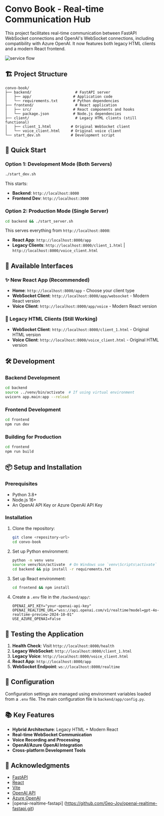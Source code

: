 # Convo Book - Real-time Communication Hub

This project facilitates real-time communication between FastAPI WebSocket connections and OpenAI's WebSocket connections, including compatibility with Azure OpenAI. It now features both legacy HTML clients and a modern React frontend.

![service flow](readme_assets/fastapi-relay-server-flow.svg)

## 🏗️ Project Structure 

```
convo-book/
├── backend/                    # FastAPI server
│   ├── app/                   # Application code
│   └── requirements.txt       # Python dependencies
├── frontend/                   # React application
│   ├── src/                   # React components and hooks
│   └── package.json           # Node.js dependencies
├── client/                     # Legacy HTML clients (still functional)
│   ├── client_1.html         # Original WebSocket client
│   └── voice_client.html     # Original voice client
└── start_dev.sh              # Development script
```

## 🚀 Quick Start

### Option 1: Development Mode (Both Servers)
```bash
./start_dev.sh
```

This starts:
- **Backend**: `http://localhost:8000` 
- **Frontend Dev**: `http://localhost:3000`

### Option 2: Production Mode (Single Server)
```bash
cd backend && ./start_server.sh
```

This serves everything from `http://localhost:8000`:
- **React App**: `http://localhost:8000/app`
- **Legacy Clients**: `http://localhost:8000/client_1.html` | `http://localhost:8000/voice_client.html`

## 📱 Available Interfaces

### ✨ New React App (Recommended)
- **Home**: `http://localhost:8000/app` - Choose your client type
- **WebSocket Client**: `http://localhost:8000/app/websocket` - Modern React version
- **Voice Client**: `http://localhost:8000/app/voice` - Modern React version

### 📜 Legacy HTML Clients (Still Working)
- **WebSocket Client**: `http://localhost:8000/client_1.html` - Original HTML version
- **Voice Client**: `http://localhost:8000/voice_client.html` - Original HTML version

## 🛠️ Development

### Backend Development
```bash
cd backend
source ../venv/bin/activate  # If using virtual environment
uvicorn app.main:app --reload
```

### Frontend Development
```bash
cd frontend
npm run dev
```

### Building for Production
```bash
cd frontend
npm run build
```

## 📦 Setup and Installation

### Prerequisites
- Python 3.8+
- Node.js 16+
- An OpenAI API Key or Azure OpenAI API Key

### Installation

1. Clone the repository:
   ```bash
   git clone <repository-url>
   cd convo-book
   ```

2. Set up Python environment:
   ```bash
   python -m venv venv
   source venv/bin/activate  # On Windows use `venv\Scripts\activate`
   cd backend && pip install -r requirements.txt
   ```

3. Set up React environment:
   ```bash
   cd frontend && npm install
   ```

4. Create a `.env` file in the `/backend/app/`:
   ```env
   OPENAI_API_KEY="your-openai-api-key"
   OPENAI_REALTIME_URL="wss://api.openai.com/v1/realtime?model=gpt-4o-realtime-preview-2024-10-01"
   USE_AZURE_OPENAI=False
   ```

## 🧪 Testing the Application

1. **Health Check**: Visit `http://localhost:8000/health`
2. **Legacy WebSocket**: `http://localhost:8000/client_1.html`
3. **Legacy Voice**: `http://localhost:8000/voice_client.html`
4. **React App**: `http://localhost:8000/app`
5. **WebSocket Endpoint**: `ws://localhost:8000/realtime`

## 🔧 Configuration

Configuration settings are managed using environment variables loaded from a `.env` file. The main configuration file is `backend/app/config.py`.

## 📚 Key Features

- **Hybrid Architecture**: Legacy HTML + Modern React
- **Real-time WebSocket Communication**
- **Voice Recording and Processing**
- **OpenAI/Azure OpenAI Integration**
- **Cross-platform Development Tools**

## 🤝 Acknowledgments

- [FastAPI](https://fastapi.tiangolo.com/)
- [React](https://react.dev/)
- [Vite](https://vite.dev/)
- [OpenAI API](https://openai.com/api/)
- [Azure OpenAI](https://azure.microsoft.com/services/cognitive-services/openai-service/)
- [openai-realtime-fastapi] (https://github.com/Geo-Joy/openai-realtime-fastapi.git)
